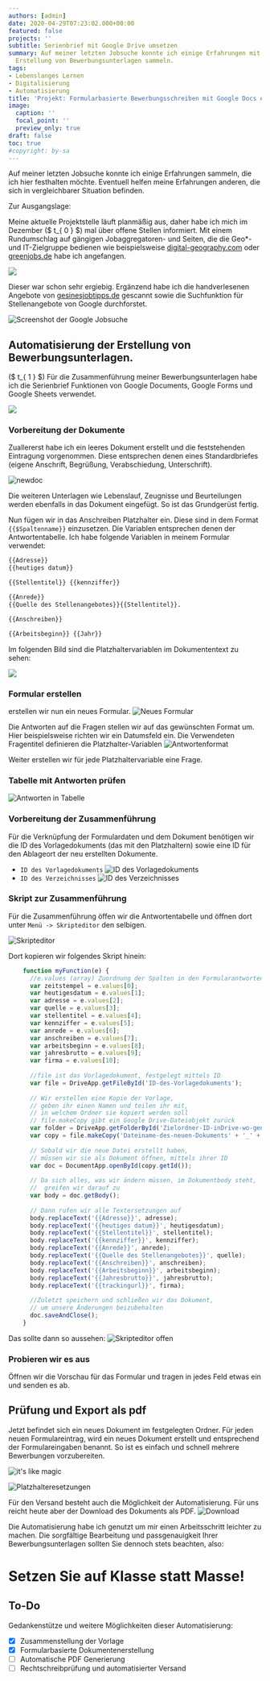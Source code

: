 ```yaml
---
authors: [admin]
date: 2020-04-29T07:23:02.000+00:00
featured: false
projects: ''
subtitle: Serienbrief mit Google Drive umsetzen
summary: Auf meiner letzten Jobsuche konnte ich einige Erfahrungen mit der automatisierten
  Erstellung von Bewerbungsunterlagen sammeln.
tags:
- Lebenslanges Lernen
- Digitalisierung
- Automatisierung
title: 'Projekt: Formularbasierte Bewerbungsschreiben mit Google Docs erstellen'
image:
  caption: ''
  focal_point: ''
  preview_only: true
draft: false
toc: true
#copyright: by-sa
---
```

Auf meiner letzten Jobsuche konnte ich einige Erfahrungen sammeln, die ich hier festhalten möchte. Eventuell helfen meine Erfahrungen anderen, die sich in vergleichbarer Situation befinden.

Zur Ausgangslage:

Meine aktuelle Projektstelle läuft planmäßig aus, daher habe ich mich im Dezember ($ t_{ 0 } $) mal über offene Stellen informiert. Mit einem Rundumschlag auf gängigen Jobaggregatoren- und Seiten, die die Geo*- und IT-Zielgruppe bedienen wie beispielsweise [digital-geography.com](https://de.digital-geography.com/jobs/ "digital-geography.com") oder [greenjobs.de](https://www.greenjobs.de/ "greenjobs.de") habe ich angefangen.

![](/img/digitalgeography.jpg)

Dieser war schon sehr ergiebig. Ergänzend habe ich die handverlesenen Angebote von [gesinesjobtipps.de](https://gesinesjobtipps.de/ "gesinesjobtipps.de") gescannt sowie die Suchfunktion für Stellenangebote von Google durchforstet.

![Screenshot der Google Jobsuche](/img/googlejobs.jpg "Google Jobsuche")

## Automatisierung der Erstellung von Bewerbungsunterlagen.

($ t_{ 1 } $) Für die Zusammenführung meiner Bewerbungsunterlagen habe ich die Serienbrief Funktionen von Google Documents, Google Forms und Google Sheets verwendet.

![](/img/dokumente.png)

### Vorbereitung der Dokumente

Zuallererst habe ich ein leeres Dokument erstellt und die feststehenden Eintragung vorgenommen. Diese entsprechen denen eines Standardbriefes (eigene Anschrift, Begrüßung, Verabschiedung, Unterschrift).

![newdoc](/img/newdoc.png)

Die weiteren Unterlagen wie Lebenslauf, Zeugnisse und Beurteilungen werden ebenfalls in das Dokument eingefügt. So ist das Grundgerüst fertig.

Nun fügen wir in das Anschreiben Platzhalter ein. Diese sind in dem Format `{{$Spaltenname}}` einzusetzen. Die Variablen entsprechen denen der Antwortentabelle. Ich habe folgende Variablen in meinem Formular verwendet:

```sh
{{Adresse}}
{{heutiges datum}}  

{{Stellentitel}} {{kennziffer}}

{{Anrede}}
{{Quelle des Stellenangebotes}}{{Stellentitel}}.

{{Anschreiben}}

{{Arbeitsbeginn}} {{Jahr}}
```

Im folgenden Bild sind die Platzhaltervariablen im Dokumententext zu sehen:

![](/img/jobformular.png)

### Formular erstellen

erstellen wir nun ein neues Formular.
![Neues Formular](/img/newform.jpg)

Die Antworten auf die Fragen stellen wir auf das gewünschten Format um. Hier beispielsweise richten wir ein Datumsfeld ein. Die Verwendeten Fragentitel definieren die Platzhalter-Variablen
![Antwortenformat](/img/newform-editformat.jpg)

Weiter erstellen wir für jede Platzhaltervariable eine Frage.

### Tabelle mit Antworten prüfen

![Antworten in Tabelle](antworten.png)

### Vorbereitung der Zusammenführung

Für die Verknüpfung der Formulardaten und dem Dokument benötigen wir die ID des Vorlagedokuments (das mit den Platzhaltern) sowie eine ID für den Ablageort der neu erstellten Dokumente.

* `ID des Vorlagedokuments` ![ID des Vorlagedokuments](dokumentID.png)
* `ID des Verzeichnisses` ![ID des Verzeichnisses](pathID.png)

### Skript zur Zusammenführung

Für die Zusammenführung öffen wir die Antwortentabelle und öffnen dort unter `Menü -> Skripteditor` den selbigen.

![Skripteditor](skripteditor.png)

Dort kopieren wir folgendes Skript hinein:
```javascript
    function myFunction(e) {
      //e.values (array) Zuordnung der Spalten in den Formularantworten
      var zeitstempel = e.values[0];
      var heutigesdatum = e.values[1];
      var adresse = e.values[2];
      var quelle = e.values[3];
      var stellentitel = e.values[4];
      var kennziffer = e.values[5];
      var anrede = e.values[6];
      var anschreiben = e.values[7];
      var arbeitsbeginn = e.values[8];                     
      var jahresbrutto = e.values[9];
      var firma = e.values[10];
                            
      //file ist das Vorlagedokument, festgelegt mittels ID
      var file = DriveApp.getFileById('ID-des-Vorlagedokuments'); 
      
      // Wir erstellen eine Kopie der Vorlage, 
      // geben ihr einen Namen und teilen ihr mit, 
      // in welchem Ordner sie kopiert werden soll
      // file.makeCopy gibt ein Google Drive-Dateiobjekt zurück
      var folder = DriveApp.getFolderById('Zielordner-ID-inDrive-wo-generierte-Dokumente-abgelegt-werden-sollen')
      var copy = file.makeCopy('Dateiname-des-neuen-Dokuments' + '_' + stellentitel + '_' + heutigesdatum, folder); 
      
      // Sobald wir die neue Datei erstellt haben,
      // müssen wir sie als Dokument öffnen, mittels ihrer ID
      var doc = DocumentApp.openById(copy.getId()); 
      
      // Da sich alles, was wir ändern müssen, im Dokumentbody steht,
      //  greifen wir darauf zu
      var body = doc.getBody(); 
      
      // Dann rufen wir alle Textersetzungen auf
      body.replaceText('{{Adresse}}', adresse); 
      body.replaceText('{{heutiges datum}}', heutigesdatum); 
      body.replaceText('{{Stellentitel}}', stellentitel);  
      body.replaceText('{{kennziffer}}', kennziffer); 
      body.replaceText('{{Anrede}}', anrede); 
      body.replaceText('{{Quelle des Stellenangebotes}}', quelle); 
      body.replaceText('{{Anschreiben}}', anschreiben); 
      body.replaceText('{{Arbeitsbeginn}}', arbeitsbeginn); 
      body.replaceText('{{Jahresbrutto}}', jahresbrutto); 
      body.replaceText('{{trackingurl}}', firma);
      
      //Zuletzt speichern und schließen wir das Dokument,
      // um unsere Änderungen beizubehalten
      doc.saveAndClose(); 
    }
```

Das sollte dann so aussehen:
![Skripteditor offen](skripteditor-eingabe.png)

### Probieren wir es aus
Öffnen wir die Vorschau für das Formular und tragen in jedes Feld etwas ein und senden es ab.

## Prüfung und Export als pdf

Jetzt befindet sich ein neues Dokument im festgelegten Ordner. Für jeden neuen Formulareintrag, wird ein neues Dokument erstellt und entsprechend der Formulareingaben benannt. So ist es einfach und schnell mehrere Bewerbungen vorzubereiten.

![it's like magic](https://media.giphy.com/media/12NUbkX6p4xOO4/giphy.gif)

![Platzhalteresetzungen](platzhalter-ersetzungen.png)

Für den Versand besteht auch die Möglichkeit der Automatisierung. Für uns reicht heute aber der Download des Dokuments als PDF.
![Download](export.png)

Die Automatisierung habe ich genutzt um mir einen Arbeitsschritt leichter zu machen. Die sorgfältige Bearbeitung und passgenauigkeit Ihrer Bewerbungsunterlagen sollten Sie dennoch stets beachten, also:
# Setzen Sie auf Klasse statt Masse!


## To-Do
Gedankenstütze und weitere Möglichkeiten dieser Automatisierung:

* [x] Zusammenstellung der Vorlage
* [x] Formularbasierte Dokumentenerstellung
* [ ] Automatische PDF Generierung
* [ ] Rechtschreibprüfung und automatisierter Versand